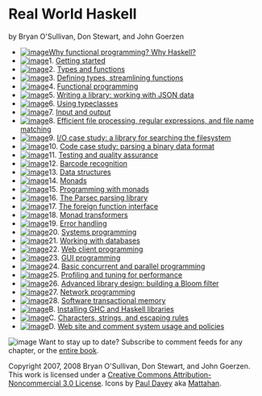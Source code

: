 Real World Haskell
==================

by Bryan O'Sullivan, Don Stewart, and John Goerzen

-   [![image](/support/figs/rss.png)](/feeds/comments/why-functional-programming-why-haskell/)[Why
    functional programming? Why
    Haskell?](why-functional-programming-why-haskell.html)
-   [![image](/support/figs/rss.png)](/feeds/comments/getting-started/)1.
    [Getting started](getting-started.html)
-   [![image](/support/figs/rss.png)](/feeds/comments/types-and-functions/)2.
    [Types and functions](types-and-functions.html)
-   [![image](/support/figs/rss.png)](/feeds/comments/defining-types-streamlining-functions/)3.
    [Defining types, streamlining
    functions](defining-types-streamlining-functions.html)
-   [![image](/support/figs/rss.png)](/feeds/comments/functional-programming/)4.
    [Functional programming](functional-programming.html)
-   [![image](/support/figs/rss.png)](/feeds/comments/writing-a-library-working-with-json-data/)5.
    [Writing a library: working with JSON
    data](writing-a-library-working-with-json-data.html)
-   [![image](/support/figs/rss.png)](/feeds/comments/using-typeclasses/)6.
    [Using typeclasses](using-typeclasses.html)
-   [![image](/support/figs/rss.png)](/feeds/comments/io/)7. [Input and
    output](io.html)
-   [![image](/support/figs/rss.png)](/feeds/comments/efficient-file-processing-regular-expressions-and-file-name-matching/)8.
    [Efficient file processing, regular expressions, and file name
    matching](efficient-file-processing-regular-expressions-and-file-name-matching.html)
-   [![image](/support/figs/rss.png)](/feeds/comments/io-case-study-a-library-for-searching-the-filesystem/)9.
    [I/O case study: a library for searching the
    filesystem](io-case-study-a-library-for-searching-the-filesystem.html)
-   [![image](/support/figs/rss.png)](/feeds/comments/code-case-study-parsing-a-binary-data-format/)10.
    [Code case study: parsing a binary data
    format](code-case-study-parsing-a-binary-data-format.html)
-   [![image](/support/figs/rss.png)](/feeds/comments/testing-and-quality-assurance/)11.
    [Testing and quality assurance](testing-and-quality-assurance.html)
-   [![image](/support/figs/rss.png)](/feeds/comments/barcode-recognition/)12.
    [Barcode recognition](barcode-recognition.html)
-   [![image](/support/figs/rss.png)](/feeds/comments/data-structures/)13.
    [Data structures](data-structures.html)
-   [![image](/support/figs/rss.png)](/feeds/comments/monads/)14.
    [Monads](monads.html)
-   [![image](/support/figs/rss.png)](/feeds/comments/programming-with-monads/)15.
    [Programming with monads](programming-with-monads.html)
-   [![image](/support/figs/rss.png)](/feeds/comments/using-parsec/)16.
    [The Parsec parsing library](using-parsec.html)
-   [![image](/support/figs/rss.png)](/feeds/comments/interfacing-with-c-the-ffi/)17.
    [The foreign function interface](interfacing-with-c-the-ffi.html)
-   [![image](/support/figs/rss.png)](/feeds/comments/monad-transformers/)18.
    [Monad transformers](monad-transformers.html)
-   [![image](/support/figs/rss.png)](/feeds/comments/error-handling/)19.
    [Error handling](error-handling.html)
-   [![image](/support/figs/rss.png)](/feeds/comments/systems-programming-in-haskell/)20.
    [Systems programming](systems-programming-in-haskell.html)
-   [![image](/support/figs/rss.png)](/feeds/comments/using-databases/)21.
    [Working with databases](using-databases.html)
-   [![image](/support/figs/rss.png)](/feeds/comments/extended-example-web-client-programming/)22.
    [Web client
    programming](extended-example-web-client-programming.html)
-   [![image](/support/figs/rss.png)](/feeds/comments/gui-programming-with-gtk-hs/)23.
    [GUI programming](gui-programming-with-gtk-hs.html)
-   [![image](/support/figs/rss.png)](/feeds/comments/concurrent-and-multicore-programming/)24.
    [Basic concurrent and parallel
    programming](concurrent-and-multicore-programming.html)
-   [![image](/support/figs/rss.png)](/feeds/comments/profiling-and-optimization/)25.
    [Profiling and tuning for
    performance](profiling-and-optimization.html)
-   [![image](/support/figs/rss.png)](/feeds/comments/advanced-library-design-building-a-bloom-filter/)26.
    [Advanced library design: building a Bloom
    filter](advanced-library-design-building-a-bloom-filter.html)
-   [![image](/support/figs/rss.png)](/feeds/comments/sockets-and-syslog/)27.
    [Network programming](sockets-and-syslog.html)
-   [![image](/support/figs/rss.png)](/feeds/comments/software-transactional-memory/)28.
    [Software transactional memory](software-transactional-memory.html)
-   [![image](/support/figs/rss.png)](/feeds/comments/installing-ghc-and-haskell-libraries/)B.
    [Installing GHC and Haskell
    libraries](installing-ghc-and-haskell-libraries.html)
-   [![image](/support/figs/rss.png)](/feeds/comments/characters-strings-and-escaping-rules/)C.
    [Characters, strings, and escaping
    rules](characters-strings-and-escaping-rules.html)
-   [![image](/support/figs/rss.png)](/feeds/comments/web-site-and-comment-system-usage-and-policies/)D.
    [Web site and comment system usage and
    policies](web-site-and-comment-system-usage-and-policies.html)

![image](/support/figs/rss.png) Want to stay up to date? Subscribe to
comment feeds for any chapter, or the [entire book](/feeds/comments/).

Copyright 2007, 2008 Bryan O'Sullivan, Don Stewart, and John Goerzen.
This work is licensed under a [Creative Commons
Attribution-Noncommercial 3.0
License](http://creativecommons.org/licenses/by-nc/3.0/). Icons by [Paul
Davey](mailto:mattahan@gmail.com) aka
[Mattahan](http://mattahan.deviantart.com/).
